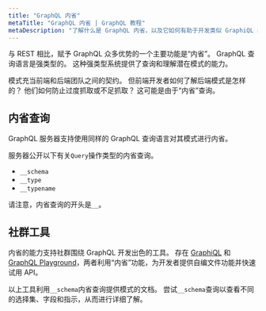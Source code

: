 ```yaml
---
title: "GraphQL 内省"
metaTitle: "GraphQL 内省 | GraphQL 教程"
metaDescription: "了解什么是 GraphQL 内省，以及它如何有助于开发类似 GraphiQL 的社群工具。"
---
```


与 REST 相比，赋予 GraphQL 众多优势的一个主要功能是“内省”。 GraphQL 查询语言是强类型的。 这种强类型系统提供了查询和理解潜在模式的能力。

模式充当前端和后端团队之间的契约。 但前端开发者如何了解后端模式是怎样的？ 他们如何防止过度抓取或不足抓取？ 这可能是由于“内省”查询。

## 内省查询

GraphQL 服务器支持使用同样的 GraphQL 查询语言对其模式进行内省。

服务器公开以下有关`Query`操作类型的内省查询。

- `__schema`
- `__type`
- `__typename`

请注意，内省查询的开头是`__`。

## 社群工具

内省的能力支持社群围绕 GraphQL 开发出色的工具。 存在 [GraphiQL](https://github.com/graphql/graphiql) 和 [GraphQL Playground](https://github.com/prisma-labs/graphql-playground)，两者利用“内省”功能，为开发者提供自编文件功能并快速试用 API。

以上工具利用`__schema`内省查询提供模式的文档。 尝试`__schema`查询以查看不同的选择集、字段和指示，从而进行详细了解。
